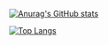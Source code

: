 [![Anurag's GitHub stats](https://github-readme-stats.vercel.app/api?username=dkackman&show_icons=true&theme=transparent)](https://github.com/anuraghazra/github-readme-stats)

[![Top Langs](https://github-readme-stats.vercel.app/api/top-langs/?username=dkackman&show_icons=true&theme=transparent)](https://github.com/anuraghazra/github-readme-stats)
